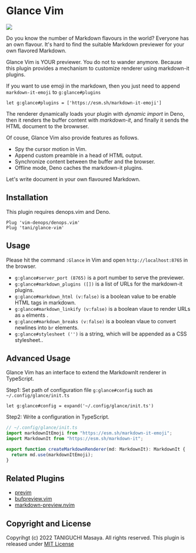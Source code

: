 # Glance Vim

![](https://user-images.githubusercontent.com/5019902/152632510-6c2081f1-213f-4123-9739-bd1fd6e2c765.png)

Do you know the number of Markdown flavours in the world? Everyone has an own flavour. It's hard to find the suitable
Markdown previewer for your own flavored Markdown.

Glance Vim is YOUR previewer. You do not to wander anymore. Because this plugin provides a mechanism to customize
renderer using markdown-it plugins.

If you want to use emoji in the markdown, then you just need to append `markdown-it-emoji` to `g:glance#plugins`

```vim
let g:glance#plugins = ['https://esm.sh/markdown-it-emoji']
```

The renderer dynamically loads your plugin with _dynamic import_ in Deno, then it renders the buffer content with
_markdown-it_, and finally it sends the HTML document to the browwser.

Of couse, Glance Vim also provide features as follows.

- Spy the cursor motion in Vim.
- Append custom preamble in a head of HTML output.
- Synchronize content between the buffer and the browser.
- Offline mode, Deno caches the markdown-it plugins.

Let's write document in your own flavoured Markdown.

## Installation

This plugin requires denops.vim and Deno.

```vim
Plug 'vim-denops/denops.vim'
Plug 'tani/glance-vim'
```

## Usage

Please hit the command `:Glance` in Vim and open `http://localhost:8765` in the browser.

- `g:glance#server_port (8765)` is a port number to serve the previewer.
- `g:glance#markdown_plugins ([])` is a list of URLs for the markdown-it plugins.
- `g:glance#markdown_html (v:false)` is a boolean value to be enable HTML tags in markdown.
- `g:glance#markdown_linkify (v:false)` is a boolean vlaue to render URLs as `a` elments .
- `g:glance#markdown_breaks (v:false)` is a boolean vlaue to convert newlines into `br` elements.
- `g:glance#stylesheet ('')` is a string, which will be appended as a CSS stylesheet..

## Advanced Usage

Glance Vim has an interface to extend the MarkdownIt renderer in TypeScript.

Step1: Set path of configuration file `g:glance#config` such as `~/.config/glance/init.ts`

```vim
let g:glance#config = expand('~/.config/glance/init.ts')
```

Step2: Write a configuration in TypeScript.

```typescript
// ~/.config/glance/init.ts
import markdownItEmoji from "https://esm.sh/markdown-it-emoji";
import MarkdownIt from "https://esm.sh/markdown-it";

export function createMarkdownRenderer(md: MarkdownIt): MarkdownIt {
  return md.use(markdownItEmoji);
}
```

## Related Plugins

- [previm](https://github.com/previm/previm)
- [bufpreview.vim](https://github.com/kat0h/bufpreview.vim)
- [markdown-preview.nvim](https://github.com/iamcco/markdown-preview.nvim)

## Copyright and License

Copyrihgt (c) 2022 TANIGUCHI Masaya. All rights reserved. This plugin is released under
[MIT License](http://git.io/mit-license)
